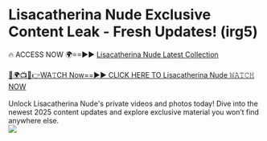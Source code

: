 # Lisacatherina Nude Exclusive Content Leak - Fresh Updates! (irg5)

🔥 ACCESS NOW 🌍==►► <a href="https://tinyurl.com/yc657z5k" rel="nofollow">Lisacatherina Nude Latest Collection</a>
<br><br>
[🔴🌍📺📱👉WA𝚃CH Now==►► CLICK HERE TO Lisacatherina Nude 𝚆𝙰𝚃𝙲𝙷 NOW](https://tinyurl.com/yc657z5k)
<br><br>
Unlock Lisacatherina Nude's private videos and photos today! Dive into the newest 2025 content updates and explore exclusive material you won’t find anywhere else.
<br>
<a href="https://tinyurl.com/yc657z5k" rel="nofollow" data-target="animated-image.originalLink"><img src="https://camo.githubusercontent.com/8a4f000d20f83aca3bf7ec5f350d767afa0574a8a352519fd8cfa583a6f93a33/68747470733a2f2f692e696d6775722e636f6d2f644a486b345a712e676966" data-canonical-src="https://i.imgur.com/dJHk4Zq.gif" style="max-width: 100%; display: inline-block;" data-target="animated-image.originalImage"></a>
<br>

